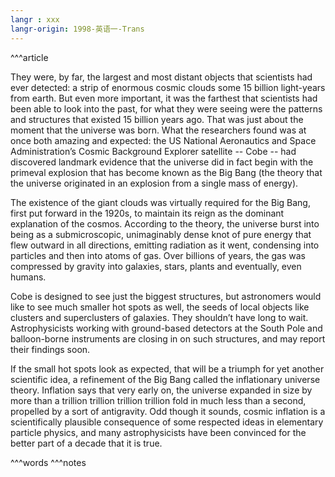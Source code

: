 ```yaml
---
langr : xxx
langr-origin: 1998-英语一-Trans
---
```


^^^article

They were, by far, the largest and most distant objects that scientists had ever detected: a strip of enormous cosmic clouds some 15 billion light-years from earth. But even more important, it was the farthest that scientists had been able to look into the past, for what they were seeing were the patterns and structures that existed 15 billion years ago. That was just about the moment that the universe was born. What the researchers found was at once both amazing and expected: the US National Aeronautics and Space Administration’s Cosmic Background Explorer satellite -- Cobe -- had discovered landmark evidence that the universe did in fact begin with the primeval explosion that has become known as the Big Bang (the theory that the universe originated in an explosion from a single mass of energy).

The existence of the giant clouds was virtually required for the Big Bang, first put forward in the 1920s, to maintain its reign as the dominant explanation of the cosmos. According to the theory, the universe burst into being as a submicroscopic, unimaginably dense knot of pure energy that flew outward in all directions, emitting radiation as it went, condensing into particles and then into atoms of gas. Over billions of years, the gas was compressed by gravity into galaxies, stars, plants and eventually, even humans.

Cobe is designed to see just the biggest structures, but astronomers would like to see much smaller hot spots as well, the seeds of local objects like clusters and superclusters of galaxies. They shouldn’t have long to wait. Astrophysicists working with ground-based detectors at the South Pole and balloon-borne instruments are closing in on such structures, and may report their findings soon.

If the small hot spots look as expected, that will be a triumph for yet another scientific idea, a refinement of the Big Bang called the inflationary universe theory. Inflation says that very early on, the universe expanded in size by more than a trillion trillion trillion trillion fold in much less than a second, propelled by a sort of antigravity. Odd though it sounds, cosmic inflation is a scientifically plausible consequence of some respected ideas in elementary particle physics, and many astrophysicists have been convinced for the better part of a decade that it is true.




^^^words
^^^notes